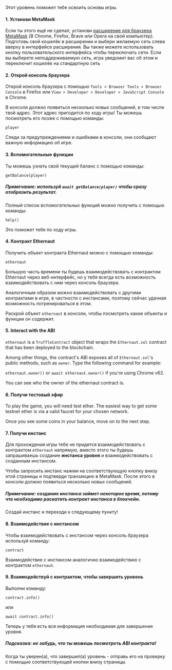Этот уровень поможет тебе освоить основы игры.

#### 1. Установи MetaMask

Если ты этого ещё не сделал, установи [расширение для браузера MetaMask](https://metamask.io/) (В Chrome, Firefox, Brave или Opera на свой компьютер).
Подготовь свой кошелёк в расширении и выбери желаемую сеть слева вверху в интерфейсе расширения. Вы также можете использовать кнопку пользовательского интерфейса чтобы переключать сети. Если вы выберете неподдерживаемую сеть, игра уведомит вас об этом и переключит кошелёк на стандартную сеть

#### 2. Открой консоль браузера

Открой консоль браузера с помощью `Tools > Browser Tools > Browser Console` в Firefox или `View > Developer > Developer > JavaScript Console` в Chrome.

В консоли должно появиться несколько новых сообщений, в том числе твой адрес. Этот адрес пригодится по ходу игры! Ты можешь посмотреть его позже с помощью команды: 

`player`

Следи за предупреждениями и ошибками в консоли, они сообщают важную информацию об игре.

#### 3. Вспомогательные функции

Ты можешь узнать свой текущий баланс с помощью команды:

`getBalance(player)`

##### Примечание: используй `await getBalance(player)` чтобы сразу отобразить результат.

Полный список вспомогательных функций можно получить с помощью команды:

`help()`

Это поможет тебе по ходу игры.

#### 4. Контракт Ethernaut

Получить объект контракта Ethernaut можно с помощью команды:

`ethernaut`

Большую часть времени ты будешь взаимодействовать с контрактом Ethernaut через веб-интерфейс, но у тебя всегда есть возможность взаимодействовать с ним через консоль браузера.

Аналогичным образом можно взаимодействовать с другими контрактами в игре, в частности с инстансами, поэтому сейчас удачная возможность потренироваться в этом.

Раскрой объект `ethernaut` в консоли, чтобы посмотреть какие объекты и функции он содержит.

#### 5. Interact with the ABI

`ethernaut` is a `TruffleContract` object that wraps the `Ethernaut.sol` contract that has been deployed to the blockchain.

Among other things, the contract's ABI exposes all of `Ethernaut.sol`'s public methods, such as `owner`. Type the following command for example:

`ethernaut.owner()` or `await ethernaut.owner()` if you're using Chrome v62.

You can see who the owner of the ethernaut contract is.

#### 6. Получи тестовый эфир

To play the game, you will need test ether. The easiest way to get some testnet ether is via a valid faucet for your chosen network.

Once you see some coins in your balance, move on to the next step.

#### 7. Получи инстанс

Для прохождения игры тебе не придется взаимодействовать с контрактом `ethernaut` напрямую, вместо этого ты будешь запрашиваешь создание **инстанса уровня** и взаимодействовать с созданным инстансом.

Чтобы запросить инстанс нажми на соответствующую кнопку внизу этой страницы и подтверди транзакцию в MetaMask. После этого в консоли должно появиться несколько новых сообщений.

##### Примечание: создание инстанса займет некоторое время, потому что необходимо раскатить контракт инстанса в блокчейн.

Создай инстанс и переходи к следующему пункту!

#### 8. Взаимодействие с инстансом

Чтобы взаимодействовать с инстансом через консоль браузера используй команду:

`contract`

Взаимодействие с инстансом аналогично взаимодействию с контрактом `ethernaut`.

#### 9. Взаимодействуй с контрактом, чтобы завершить уровень

Выполни команду:

`contract.info()`

или

`await contract.info()`

Теперь у тебя есть вся информация необходимая для завершения уровня.

##### Подсказка: не забудь, что ты можешь посмотреть ABI контракта!

Когда ты уверен(а), что завершил(а) уровень - отправь его на проверку с помощью соответствующей кнопки внизу страницы.
